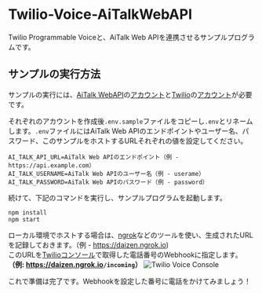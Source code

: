 # Twilio-Voice-AiTalkWebAPI
Twilio Programmable Voiceと、AiTalk Web APIを連携させるサンプルプログラムです。

## サンプルの実行方法

サンプルの実行には、[AiTalk WebAPI](https://www.ai-j.jp/cloud/webapi/)の[アカウント](https://aitalk-webapi-trial.aitalk.jp/)と[Twilio](https://www.twilio.com/ja)の[アカウント]()が必要です。  

それぞれのアカウントを作成後<code>.env.sample</code>ファイルをコピーし<code>.env</code>とリネームします。<code>.env</code>ファイルにはAiTalk Web APIのエンドポイントやユーザー名、パスワード、このサンプルをホストするURLそれぞれの値を設定してください。

```.envファイル
AI_TALK_API_URL=AiTalk Web APIのエンドポイント（例 - https://api.example.com）
AI_TALK_USERNAME=AiTalk Web APIのユーザー名（例 - userame）
AI_TALK_PASSWORD=AiTalk Web APIのパスワード（例 - password）
```

続けて、下記のコマンドを実行し、サンプルプログラムを起動します。

```プロジェクトの実行方法
npm install
npm start
```

ローカル環境でホストする場合は、[ngrok](https://ngrok.com/)などのツールを使い、生成されたURLを記録しておきます。（例 - https://daizen.ngrok.io)  
このURLを[Twilioコンソール](https://jp.twilio.com/console)で取得した電話番号のWebhookに指定します。 __（例: https://daizen.ngrok.io<code>/incoming</code>）__
![Twilio Voice Console](https://neri78.github.io/images/twilio-console/Twilio-Console-Voice.png)

これで準備は完了です。Webhookを設定した番号に電話をかけてみましょう！